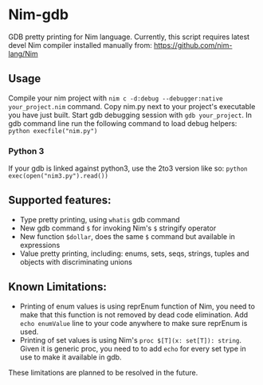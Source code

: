 # Nim-gdb
GDB pretty printing for Nim language.
Currently, this script requires latest devel Nim compiler installed manually from:
https://github.com/nim-lang/Nim

## Usage 
Compile your nim project with `nim c -d:debug --debugger:native your_project.nim` command. Copy nim.py next to your project's executable you have just built. Start gdb debugging session with `gdb your_project`. In gdb command line run the following command to load debug helpers: `python execfile("nim.py")`

### Python 3
If your gdb is linked against python3, use the 2to3 version like so: `python exec(open("nim3.py").read())`

## Supported features:
* Type pretty printing, using ``whatis`` gdb command 
* New gdb command `$` for invoking Nim's `$` stringify operator
* New function `$dollar`, does the same `$` command but available in expressions
* Value pretty printing, including: enums, sets, seqs, strings, tuples and objects with discriminating unions

## Known Limitations:
* Printing of enum values is using reprEnum function of Nim, you need to make that this function is not removed by dead code elimination. Add `echo enumValue` line to your code anywhere to make sure reprEnum is used.
* Printing of set values is using Nim's `proc $[T](x: set[T]): string`. Given it is generic proc, you need to 
to add `echo` for every set type in use to make it available in gdb.

These limitations are planned to be resolved in the future.
